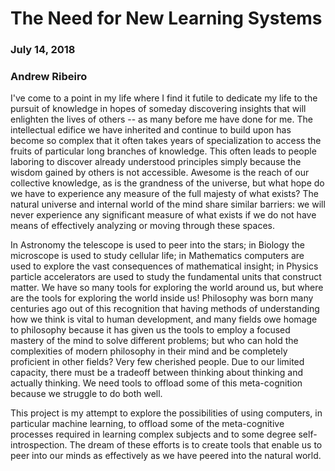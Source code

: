 # The Need for New Learning Systems 
### July 14, 2018
### Andrew Ribeiro 

I've come to a point in my life where I find it futile to dedicate my life to the pursuit of knowledge in hopes of someday discovering insights that will enlighten the lives of others -- as many before me have done for me. The intellectual edifice we have inherited and continue to build upon has become so complex that it often takes years of specialization to access the fruits of particular long branches of knowledge. This often leads to people laboring to discover already understood principles simply because the wisdom gained by others is not accessible. Awesome is the reach of our collective knowledge, as is the grandness of the universe, but what hope do we have to experience any measure of the full majesty of what exists? The natural universe and internal world of the mind share similar barriers: we will never experience any significant measure of what exists if we do not have means of effectively analyzing or moving through these spaces. 

In Astronomy the telescope is used to peer into the stars; in Biology the microscope is used to study cellular life; in Mathematics computers are used to explore the vast consequences of mathematical insight; in Physics particle accelerators are used to study the fundamental units that construct matter. We have so many tools for exploring the world around us, but where are the tools for exploring the world inside us! Philosophy was born many centuries ago out of this recognition that having methods of understanding how we think is vital to human development, and many fields owe homage to philosophy because it has given us the tools to employ a focused mastery of the mind to solve different problems; but who can hold the complexities of modern philosophy in their mind and be completely proficient in other fields? Very few cherished people. Due to our limited capacity, there must be a tradeoff between thinking about thinking and actually thinking. We need tools to offload some of this meta-cognition because we struggle to do both well. 

This project is my attempt to explore the possibilities of using computers, in particular machine learning, to offload some of the meta-cognitive processes required in learning complex subjects and to some degree self-introspection. The dream of these efforts is to create tools that enable us to peer into our minds as effectively as we have peered into the natural world. 


